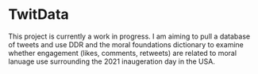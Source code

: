 # TwitData

This project is currently a work in progress. I am aiming to pull a database of tweets and use DDR and the moral foundations dictionary to examine whether engagement (likes, comments, retweets) are related to moral lanuage use surrounding the 2021 inaugeration day in the USA.